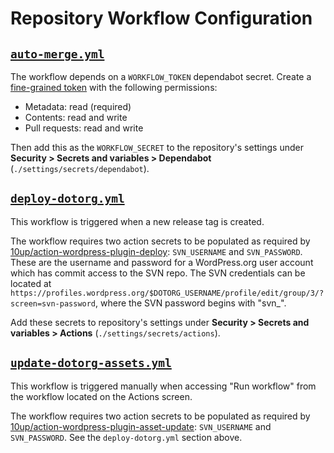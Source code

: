 # Repository Workflow Configuration

## [`auto-merge.yml`](auto-merge.yml)

The workflow depends on a `WORKFLOW_TOKEN` dependabot secret. Create a [fine-grained token](https://github.com/settings/personal-access-tokens) with the following permissions:

* Metadata: read (required)
* Contents: read and write
* Pull requests: read and write

Then add this as the `WORKFLOW_SECRET` to the repository's settings under **Security > Secrets and variables > Dependabot** (`./settings/secrets/dependabot`).

## [`deploy-dotorg.yml`](deploy-dotorg.yml)

This workflow is triggered when a new release tag is created.

The workflow requires two action secrets to be populated as required by [10up/action-wordpress-plugin-deploy](https://github.com/10up/action-wordpress-plugin-deploy): `SVN_USERNAME` and `SVN_PASSWORD`. These are the username and password for a WordPress.org user account which has commit access to the SVN repo. The SVN credentials can be located at `https://profiles.wordpress.org/$DOTORG_USERNAME/profile/edit/group/3/?screen=svn-password`, where the SVN password begins with "svn_".

Add these secrets to repository's settings under **Security > Secrets and variables > Actions** (`./settings/secrets/actions`).

## [`update-dotorg-assets.yml`](update-dotorg-assets.yml)

This workflow is triggered manually when accessing "Run workflow" from the workflow located on the Actions screen.

The workflow requires two action secrets to be populated as required by [10up/action-wordpress-plugin-asset-update](https://github.com/10up/action-wordpress-plugin-deploy): `SVN_USERNAME` and `SVN_PASSWORD`. See the `deploy-dotorg.yml` section above. 

